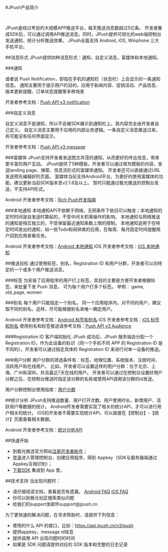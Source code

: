 #JPush产品简介

<br/>

JPush是经过考验的大规模APP推送平台，每天推送消息数超过5亿条。
开发者集成SDK后，可以通过调用API推送消息。同时，JPush提供可视化的web端控制台发送通知，统计分析推送效果。
JPush全面支持 Android, iOS, Winphone 三大手机平台。


##消息形式
JPush提供四种消息形式：通知，自定义消息，富媒体和本地通知。

###通知

或者说 Push Notification，即指在手机的通知栏（状态栏）上会显示的一条通知信息。
通知主要用于提示用户的目的，应用于新闻内容、促销活动、产品信息、版本更新提醒、订单状态提醒等多种场景

开发者参考文档：[Push API v3 notification](../server/push/rest_api_v3_push/#notification)


###自定义消息

自定义消息不是通知，所以不会被SDK展示到通知栏上。其内容完全由开发者自己定义。
自定义消息主要用于应用的内部业务逻辑。一条自定义消息推送过来，有可能没有任何界面显示。

开发者参考文档：[Push API v3 message](../server/push/rest_api_v3_push/#message)


<a name="rich_push"></a>
###富媒体
JPush支持开发者发送图文并茂的通知，从而更好的传达信息，带来更丰富的用户互动。
JPush提供了5种模板，开发者可以通过填充模板的内容，发送landing page、弹窗、信息流形式的富媒体通知。
开发者还可以直接通过URL发送预先编辑好的页面。
富媒体当前支持Android平台，为更好的使用富媒体的功能，建议更新当前SDK版本至v2.1.8及以上。
暂时只能通过极光推送的控制台发送，不支持API形式。

Android 开发者参考文档：[Rich Push开发指南](../advanced/rich_push/)

###本地通知
本地通知API不依赖于网络，无网条件下依旧可以触发；本地通知的定时时间是自发送时算起的，不受中间关机等操作的影响。
本地通知与网络推送的通知是相互独立的，不受保留最近通知条数上限的限制。
本地通知适用于在特定时间发出的通知，如一些Todo和闹钟类的应用，在每周、每月固定时间提醒用户回到应用查看任务。

Android 开发者参考文档：[Android 本地通知](../client/Android/android_api/#api_8)
iOS 开发者参考文档：[iOS 本地通知](../client/iOS/ios_api/#_47)

##推送目标
通过使用标签，别名，Registration ID 和用户分群，开发者可以向特定的一个或多个用户推送消息。

###标签
为安装了应用程序的用户打上标签，其目的主要是方便开发者根据标签，来批量下发 Push 消息。
可为每个用户打多个标签。
举例： game, old_page, women


###别名
每个用户只能指定一个别名。
同一个应用程序内，对不同的用户，建议取不同的别名。这样，尽可能根据别名来唯一确定用户。

Android 开发者参考文档：[Android 标签和别名](../client/Android/android_api/#api_1)
iOS 开发者参考文档：[iOS 标签和别名](../client/iOS/ios_api/#api-ios)
使用别名和标签推送请参考文档：[Push API v3 Audience](../server/push/rest_api_v3_push/#audience)

###Registration ID
客户端初始化 JPush 成功后，JPush 服务端会分配一个 Registration ID，作为此设备的标识（同一个手机不同 APP 的 Registration ID 是不同的）。开发者可以通过指定具体的 Registration ID 来进行对单一设备的推送。

###用户分群
用户分群的筛选条件有：标签、地理位置、系统版本、注册时间、活跃用户和在线用户。
比如，开发者可以设置这样的用户分群：位于北京、上海、广州和深圳，并且最近7天在线的用户。
开发者可以通过在控制台设置好用户分群之后，在控制台推送时指定该分群的名称或使用API调用该分群的id发送。

用户分群控制台使用指南：[用户分群](../console/Instructions/#_14)


##统计分析
JPush支持推送数量、用户打开次数、用户使用时长、新增用户、活跃用户等数据的统计。
Android开发者需要实现了相关的统计API，才可以进行用户相关的统计。
iOS的开发者不需要实现统计API，可以直接在【控制台】-【统计】页面查看相关数据。

Android 开发者参考文档：[统计分析API](../client/Android/android_api/#api_2)


##快速开始
+  到极光推送官方网站[注册开发者帐号](https://www.jiguang.cn/accounts/register/form)；
+  [登录](https://www.jiguang.cn/accounts/login/form)进入管理控制台，创建应用程序，得到 Appkey（SDK与服务器端通过Appkey互相识别）；
+  [下载SDK](../resources/) 集成到 App 里。


##技术支持
当出现问题时：

+ 请仔细阅读文档，查看是否有遗漏。 [Android FAQ](../client/Android/android_faq/)  [iOS FAQ](../client/iOS/ios_faq/)
+ 你可以到极光社区搜索类似问题
+ 给我们的support发邮件support&#64;jpush.cn

为了更快速的解决问题，在寻求帮助时，请提供下列信息：

+ 使用的什么 API 的接口，比如：https://api.jpush.cn/v3/push
+ 提供appkey，message id信息
+ 提供调用 API 出现问题时的时间
+ 如果是 SDK 问题请提供对应的 SDK 版本和完整的日志记录




